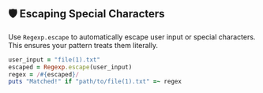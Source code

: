 ## 🛡️ Escaping Special Characters
Use `Regexp.escape` to automatically escape user input or special characters. This ensures your pattern treats them literally.

```ruby
user_input = "file(1).txt"
escaped = Regexp.escape(user_input)
regex = /#{escaped}/
puts "Matched!" if "path/to/file(1).txt" =~ regex
```